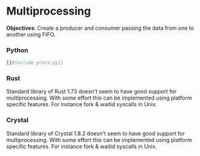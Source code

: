 # Multiprocessing

**Objectives**: Create a producer and consumer passing the data from one to another using FIFO.

### Python

```python
{{#include procs.py}}
```

### Rust

Standard library of Rust 1.73 doesn't seem to have good support for multiprocessing. With some effort this can be implemented using platform specific features. For instance fork & waitid syscalls in Unix.

### Crystal

Standard library of Crystal 1.8.2 doesn't seem to have good support for multiprocessing. With some effort this can be implemented using platform specific features. For instance fork & waitid syscalls in Unix.
